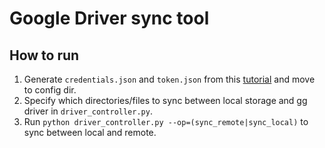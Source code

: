Google Driver sync tool
====================

How to run
--------------

1. Generate `credentials.json` and `token.json` from this [tutorial](https://developers.google.com/drive/api/v3/quickstart/python) and move to config dir.
2. Specify which directories/files to sync between local storage and gg driver in `driver_controller.py`.
3. Run `python driver_controller.py --op=(sync_remote|sync_local)` to sync between local and remote.